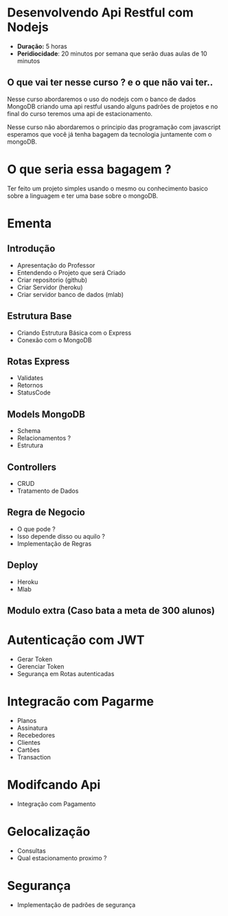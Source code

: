# Desenvolvendo Api Restful com Nodejs

- **Duração:** 5 horas
- **Peridiocidade**: 20 minutos por semana que serão duas aulas de 10 minutos

## O que vai ter nesse curso ? e o que não vai ter..

Nesse curso abordaremos o uso do nodejs com o banco de dados MongoDB criando uma api restful usando alguns padrões de projetos e no final do curso teremos uma api de estacionamento.

Nesse curso não  abordaremos o principio das programação com javascript esperamos que você já tenha bagagem da tecnologia juntamente com o mongoDB.

# O que seria essa bagagem ?

Ter feito um projeto simples usando o mesmo ou conhecimento basico sobre a linguagem e ter uma base sobre o mongoDB.


# Ementa 

## Introdução
  - Apresentação do Professor
  - Entendendo o Projeto que será Criado
  -  Criar repositorio (github)
  -  Criar Servidor (heroku)
  -  Criar servidor banco de dados (mlab)

## Estrutura Base
  - Criando Estrutura Básica com o Express
  - Conexão com o MongoDB
  
## Rotas Express
  - Validates
  - Retornos
  - StatusCode

## Models MongoDB
  - Schema
  - Relacionamentos ?
  - Estrutura

## Controllers
  - CRUD 
  - Tratamento de Dados

## Regra de Negocio
  - O que pode ?
  - Isso depende disso ou aquilo ?
  - Implementação de Regras

## Deploy
  - Heroku
  - Mlab


## Modulo extra (Caso bata a meta de 300 alunos)

# Autenticação com JWT
 - Gerar Token
 - Gerenciar Token
 - Segurança em Rotas autenticadas

# Integracão com Pagarme
 - Planos
 - Assinatura
 - Recebedores
 - Clientes
 - Cartões
 - Transaction


# Modifcando Api
 - Integração com Pagamento

# Gelocalização
 - Consultas
 - Qual estacionamento proximo ?

# Segurança 
 - Implementação de padrões de segurança

